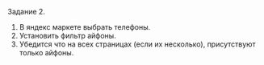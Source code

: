 Задание 2.
1) В яндекс маркете выбрать телефоны.
2) Установить фильтр айфоны. 
3) Убедится что на всех страницах (если их несколько), присутствуют только айфоны.

